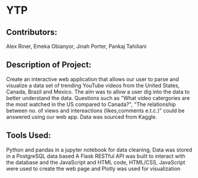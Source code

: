 # YTP
## Contributors: 
Alex Riner, Emeka Obianyor, Jinah Porter, Pankaj Tahiliani 

## Description of Project: 
Create an interactive web application that allows our user to parse and visualize a data set of trending YouTube videos from the United States, Canada, Brazil and Mexico. The aim was to allow a user dig into the data to better understand the data. Questions such as "What video catergories are the most watched in the US compared to Canada?", "The relationship between no. of views and intereactions (likes,comments e.t.c.)" could be answered using our web app. 
Data was sourced from Kaggle. 

## Tools Used: 
Python and pandas in a jupyter notebook for data cleaning, Data was stored in a PostgreSQL data based A Flask RESTful API was built to interact with the database and the JavaScript and HTML code, HTML/CSS, JavaScript were used to create the web page and Plotly was used for visualization
